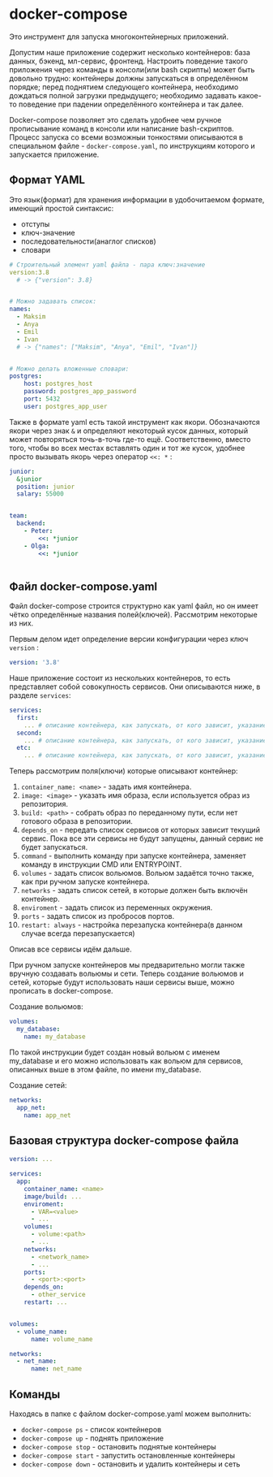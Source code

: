 # docker-compose
Это инструмент для запуска многоконтейнерных приложений. 

Допустим наше приложение содержит несколько контейнеров: база данных, бэкенд, мл-сервис, фронтенд. Настроить поведение такого приложения через команды в консоли(или bash скрипты) может быть довольно трудно: контейнеры должны запускаться в определённом порядке; перед поднятием следующего контейнера, необходимо дождаться полной загрузки предыдущего; необходимо задавать какое-то поведение при падении определённого контейнера и так далее.

Docker-compose позволяет это сделать удобнее чем ручное прописывание команд в консоли или написание bash-скриптов. Процесс запуска со всеми возможныи тонкостями описываются в специальном файле - `docker-compose.yaml`, по инструкциям которого и запускается приложение.

## Формат YAML
Это язык(формат) для хранения информации в удобочитаемом формате, имеющий простой синтаксис:
- отступы
- ключ-значение
- последовательности(анаглог списков)
- словари

```yaml
# Строительный элемент yaml файла - пара ключ:значение
version:3.8
  # -> {"version": 3.8}


# Можно задавать список:
names:
  - Maksim
  - Anya
  - Emil
  - Ivan
  # -> {"names": ["Maksim", "Anya", "Emil", "Ivan"]}


# Можно делать вложенные словари:
postgres:
    host: postgres_host
    password: postgres_app_password
    port: 5432
    user: postgres_app_user
```

Также в формате yaml есть такой инструмент как якори. Обозначаются якори через знак `&` и определяют некоторый кусок данных, который может повторяться точь-в-точь где-то ещё. Соответственно, вместо того, чтобы во всех местах вставлять один и тот же кусок, удобнее просто вызывать якорь через оператор `<<: *` :
```yaml
junior:
  &junior
  position: junior
  salary: 55000


team:
  backend:
    - Peter:
        <<: *junior
    - Olga:
        <<: *junior
  
```


## Файл docker-compose.yaml
Файл docker-compose строится структурно как yaml файл, но он имеет чётко определённые названия полей(ключей). Рассмотрим некоторые из них. 

Первым делом идет определение версии конфигурации через ключ `version` : 
```yaml 
version: '3.8'
```

Наше приложение состоит из нескольких контейнеров, то есть представляет собой совокупность сервисов. Они описываются ниже, в разделе `services`:
```yaml
services:
  first:
    ... # описание контейнера, как запускать, от кого зависит, указание вольюмов и тд.
  second:
    ... # описание контейнера, как запускать, от кого зависит, указание вольюмов и тд.
  etc:
    ... # описание контейнера, как запускать, от кого зависит, указание вольюмов и тд.
```

Теперь рассмотрим поля(ключи) которые описывают контейнер:
1. `container_name: <name>` - задать имя контейнера.
2. `image: <image>` - указать имя образа, если используется образ из репозитория.
3. `build: <path>` - собрать образ по переданному пути, если нет готового образа в репозитории.
4. `depends_on` - передать список сервисов от которых зависит текущий сервис. Пока все эти сервисы не будут запущены, данный сервис не будет запускаться.
5. `command` - выполнить команду при запуске контейнера, заменяет команду в инструкции CMD или ENTRYPOINT.
6. `volumes` - задать список вольюмов. Вольюм задаётся точно также, как при ручном запуске контейнера.
7. `networks` - задать список сетей, в которые должен быть включён контейнер.
8. `enviroment` - задать список из переменных окружения.
9. `ports` - задать список из пробросов портов.
10. `restart: always` - настройка перезапуска контейнера(в данном случае всегда перезапускается)


Описав все сервисы идём дальше. 

При ручном запуске контейнеров мы предварительно могли также вручную создавать вольюмы и сети. Теперь создание вольюмов и сетей, которые будут использовать наши сервисы выше, можно прописать в docker-compose.

Создание вольюмов:
```yaml
volumes:
  my_database:
    name: my_database
```
По такой инструкции будет создан новый вольюм с именем my_database и его можно использовать как вольюм для сервисов, описанных выше в этом файле, по имени my_database.

Создание сетей:
```yaml
networks:
  app_net:
    name: app_net
```

## Базовая структура docker-compose файла
```yaml
version: ...

services:
  app:
    container_name: <name>
    image/build: ...
    enviroment:
      - VAR=<value>
      - ...
    volumes:
      - volume:<path>
      - ...
    networks:
      - <network_name>
      - ...
    ports:
      - <port>:<port>
    depends_on:
      - other_service
    restart: ...


volumes:
  - volume_name:
      name: volume_name

networks:
  - net_name:
      name: net_name
```

## Команды 
Находясь в папке с файлом docker-compose.yaml можем выполнить:
- `docker-compose ps` - список контейнеров
- `docker-compose up` - поднять приложение
- `docker-compose stop` - остановить поднятые контейнеры
- `docker-compose start` - запустить остановленные контейнеры
- `docker-compose down` - остановить и удалить контейнеры и сеть
